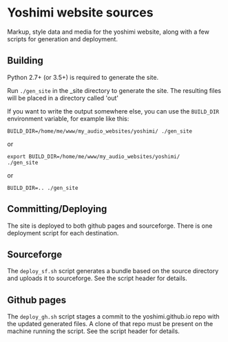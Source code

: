 # Yoshimi website sources

Markup, style data and media for the yoshimi website,
along with a few scripts for generation and deployment.

## Building

Python 2.7+ (or 3.5+) is required to generate the site.

Run `./gen_site` in the _site directory to generate the site.
The resulting files will be placed in a directory called 'out'

If you want to write the output somewhere else, you can use the `BUILD_DIR`
environment variable, for example like this:
```
BUILD_DIR=/home/me/www/my_audio_websites/yoshimi/ ./gen_site
```
or
```
export BUILD_DIR=/home/me/www/my_audio_websites/yoshimi/
./gen_site
```
or
```
BUILD_DIR=.. ./gen_site
```

## Committing/Deploying

The site is deployed to both github pages and sourceforge.
There is one deployment script for each destination.

## Sourceforge

The `deploy_sf.sh` script generates a bundle based on the source
directory and uploads it to sourceforge. 
See the script header for details.

## Github pages

The `deploy_gh.sh` script stages a commit to the yoshimi.github.io repo with
the updated generated files. A clone of that repo must be present on the machine
running the script.
See the script header for details.
